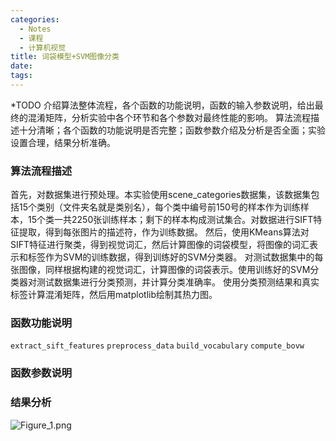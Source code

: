 ```yaml
---
categories:
  - Notes
  - 课程
  - 计算机视觉
title: 词袋模型+SVM图像分类
date: 
tags:
---
```


*TODO
介绍算法整体流程，各个函数的功能说明，函数的输入参数说明，给出最终的混淆矩阵，分析实验中各个环节和各个参数对最终性能的影响。
算法流程描述十分清晰；各个函数的功能说明是否完整；函数参数介绍及分析是否全面；实验设置合理，结果分析准确。

### 算法流程描述
首先，对数据集进行预处理。本实验使用scene_categories数据集，该数据集包括15个类别（文件夹名就是类别名），每个类中编号前150号的样本作为训练样本，15个类一共2250张训练样本；剩下的样本构成测试集合。对数据进行SIFT特征提取，得到每张图片的描述符，作为训练数据。
然后，使用KMeans算法对SIFT特征进行聚类，得到视觉词汇，然后计算图像的词袋模型，将图像的词汇表示和标签作为SVM的训练数据，得到训练好的SVM分类器。
对测试数据集中的每张图像，同样根据构建的视觉词汇，计算图像的词袋表示。使用训练好的SVM分类器对测试数据集进行分类预测，并计算分类准确率。
使用分类预测结果和真实标签计算混淆矩阵，然后用matplotlib绘制其热力图。


### 函数功能说明
`extract_sift_features`
`preprocess_data`
`build_vocabulary`
`compute_bovw`


### 函数参数说明


### 结果分析
![Figure_1.png](https://cdn.jsdelivr.net/gh/zhengyangWang1/image@main/img/Figure_1.png)
